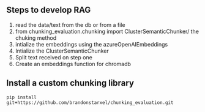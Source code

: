 ## Steps to develop RAG

1. read the data/text from the db or from a file
2. from chunking_evaluation.chunking import ClusterSemanticChunker/ the chuking method
3. intialize the embeddings using the azureOpenAIEmbeddings
4. Intialize the ClusterSemanticChunker
5. Split text received on step one
6. Create an embeddings function for chromadb



## Install a custom chunking library
```
pip install git+https://github.com/brandonstarxel/chunking_evaluation.git
```